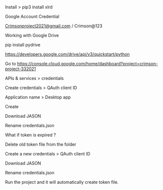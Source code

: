 Install > pip3 install xlrd

Google Account Credential

Crimsonproject2021@gmail.com / Crimson@123

Working with Google Drive

pip install pydrive

https://developers.google.com/drive/api/v3/quickstart/python

Go to https://console.cloud.google.com/home/dashboard?project=crimson-project-332021

APIs & services > credentials

Create credentials > QAuth client ID

Application name > Desktop app

Create

Download JASON

Rename credentials.json


What if token is expired ?

Delete old token file from the folder

Create a new credentials > QAuth client ID

Download JASON

Rename credentials.json

Run the project and it will automatically create token file.


 
